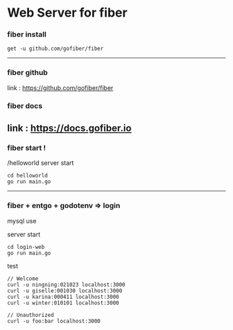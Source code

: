 # Web Server for fiber

### fiber install
```
get -u github.com/gofiber/fiber
```
-----
### fiber github
link : https://github.com/gofiber/fiber
### fiber docs
link : https://docs.gofiber.io
-----
### fiber start !
/helloworld
server start
```
cd helloworld
go run main.go
```
-----
### fiber + entgo + godotenv => login
mysql use

server start
```
cd login-web
go run main.go
```

test
```
// Welcome
curl -u ningning:021023 localhost:3000
curl -u giselle:001030 localhost:3000
curl -u karina:000411 localhost:3000
curl -u winter:010101 localhost:3000

// Unauthorized
curl -u foo:bar localhost:3000
```